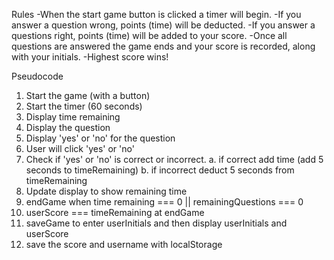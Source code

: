 Rules
-When the start game button is clicked a timer will begin.
-If you answer a question wrong, points (time) will be deducted.
-If you answer a questions right, points (time) will be added to your score.
-Once all questions are answered the game ends and your score is recorded, along with your initials.
-Highest score wins!

Pseudocode

1. Start the game (with a button)
2. Start the timer (60 seconds)
3. Display time remaining
4. Display the question
5. Display 'yes' or 'no' for the question
6. User will click 'yes' or 'no'
7. Check if 'yes' or 'no' is correct or incorrect.
   a. if correct add time (add 5 seconds to timeRemaining)
   b. if incorrect deduct 5 seconds from timeRemaining
8. Update display to show remaining time
9. endGame when time remaining === 0 || remainingQuestions === 0
10. userScore === timeRemaining at endGame
11. saveGame to enter userInitials and then display userInitials and userScore
12. save the score and username with localStorage
